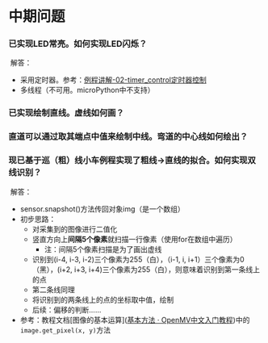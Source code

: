 # 中期问题

### 已实现LED常亮。如何实现LED闪烁？

​	解答：

* 采用定时器。参考：[例程讲解-02-timer_control定时器控制](https://book.openmv.cc/example/02-Board-Control/timer-control.html)
* 多线程（不可用。microPython中不支持）



### 已实现绘制直线。虚线如何画？

### 直道可以通过取其端点中值来绘制中线。弯道的中心线如何绘出？

### 现已基于巡（粗）线小车例程实现了粗线->直线的拟合。如何实现双线识别？

​	解答：

* sensor.snapshot()方法传回对象img（是一个数组）
* 初步思路：
  * 对采集到的图像进行二值化
  * 竖直方向上**间隔5个像素**就扫描一行像素（使用for在数组中遍历）
    * 注：间隔5个像素扫描是为了画出虚线
  * 识别到(i-4, i-3, i-2)三个像素为255（白），（i-1, i, i+1）三个像素为0（黑），(i+2, i+3, i+4)三个像素为255（白），则意味着识别到第一条线上的点
  * 第二条线同理
  * 将识别到的两条线上的点的坐标取中值，绘制
  * 后续：偏移的判断……
* 参考：教程文档[图像的基本运算]([基本方法 · OpenMV中文入门教程](https://book.openmv.cc/image/basic-operation.html))中的`image.get_pixel(x, y)`方法